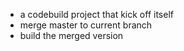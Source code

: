 - a codebuild project that kick off itself
- merge master to current branch
- build the merged version
